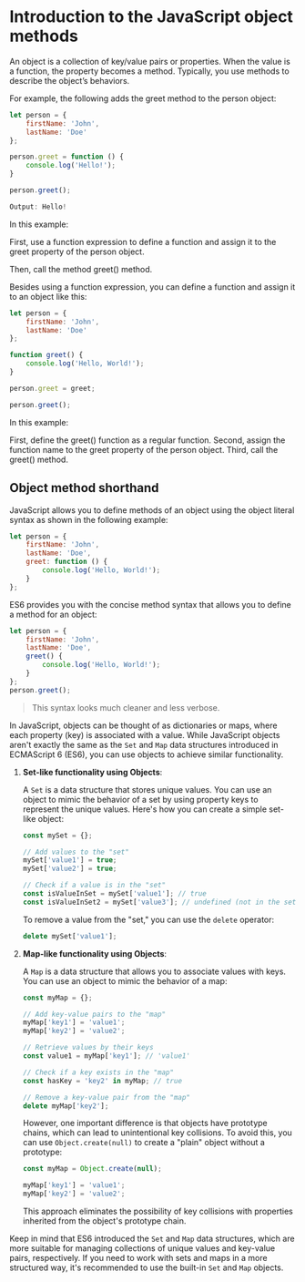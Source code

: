  # Introduction to the JavaScript object methods
An object is a collection of key/value pairs or properties. When the value is a function, the property becomes a method. Typically, you use methods to describe the object’s behaviors.

For example, the following adds the greet method to the person object:
```js
let person = {
    firstName: 'John',
    lastName: 'Doe'
};

person.greet = function () {
    console.log('Hello!');
}

person.greet();

Output: Hello!

```
In this example:

First, use a function expression to define a function and assign it to the greet property of the person object.

Then, call the method greet() method.

Besides using a function expression, you can define a function and assign it to an object like this:
```js
let person = {
    firstName: 'John',
    lastName: 'Doe'
};

function greet() {
    console.log('Hello, World!');
}

person.greet = greet;

person.greet();
```
In this example:

First, define the greet() function as a regular function.
Second, assign the function name to the greet property of the person object.
Third, call the greet() method.

## Object method shorthand
JavaScript allows you to define methods of an object using the object literal syntax as shown in the following example:
```js
let person = {
    firstName: 'John',
    lastName: 'Doe',
    greet: function () {
        console.log('Hello, World!');
    }
};
```
ES6 provides you with the concise method syntax that allows you to define a method for an object:
```js
let person = {
    firstName: 'John',
    lastName: 'Doe',
    greet() {
        console.log('Hello, World!');
    }
};
person.greet();
```
> This syntax looks much cleaner and less verbose.

In JavaScript, objects can be thought of as dictionaries or maps, where each property (key) is associated with a value. While JavaScript objects aren't exactly the same as the `Set` and `Map` data structures introduced in ECMAScript 6 (ES6), you can use objects to achieve similar functionality.

1. **Set-like functionality using Objects**:

   A `Set` is a data structure that stores unique values. You can use an object to mimic the behavior of a set by using property keys to represent the unique values. Here's how you can create a simple set-like object:

   ```javascript
   const mySet = {};

   // Add values to the "set"
   mySet['value1'] = true;
   mySet['value2'] = true;

   // Check if a value is in the "set"
   const isValueInSet = mySet['value1']; // true
   const isValueInSet2 = mySet['value3']; // undefined (not in the set)
   ```

   To remove a value from the "set," you can use the `delete` operator:

   ```javascript
   delete mySet['value1'];
   ```

2. **Map-like functionality using Objects**:

   A `Map` is a data structure that allows you to associate values with keys. You can use an object to mimic the behavior of a map:

   ```javascript
   const myMap = {};

   // Add key-value pairs to the "map"
   myMap['key1'] = 'value1';
   myMap['key2'] = 'value2';

   // Retrieve values by their keys
   const value1 = myMap['key1']; // 'value1'

   // Check if a key exists in the "map"
   const hasKey = 'key2' in myMap; // true

   // Remove a key-value pair from the "map"
   delete myMap['key2'];
   ```

   However, one important difference is that objects have prototype chains, which can lead to unintentional key collisions. To avoid this, you can use `Object.create(null)` to create a "plain" object without a prototype:

   ```javascript
   const myMap = Object.create(null);

   myMap['key1'] = 'value1';
   myMap['key2'] = 'value2';
   ```

   This approach eliminates the possibility of key collisions with properties inherited from the object's prototype chain.

Keep in mind that ES6 introduced the `Set` and `Map` data structures, which are more suitable for managing collections of unique values and key-value pairs, respectively. If you need to work with sets and maps in a more structured way, it's recommended to use the built-in `Set` and `Map` objects.